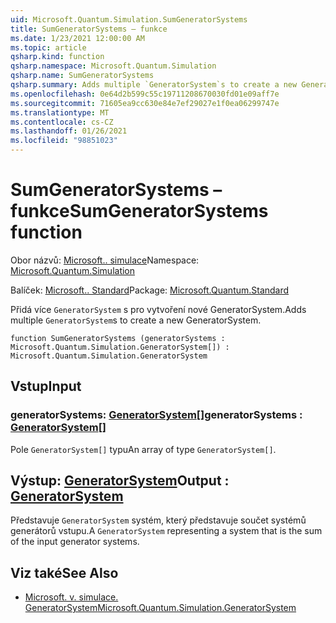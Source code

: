 ```yaml
---
uid: Microsoft.Quantum.Simulation.SumGeneratorSystems
title: SumGeneratorSystems – funkce
ms.date: 1/23/2021 12:00:00 AM
ms.topic: article
qsharp.kind: function
qsharp.namespace: Microsoft.Quantum.Simulation
qsharp.name: SumGeneratorSystems
qsharp.summary: Adds multiple `GeneratorSystem`s to create a new GeneratorSystem.
ms.openlocfilehash: 0e64d2b599c55c19711208670030fd01e09aff7e
ms.sourcegitcommit: 71605ea9cc630e84e7ef29027e1f0ea06299747e
ms.translationtype: MT
ms.contentlocale: cs-CZ
ms.lasthandoff: 01/26/2021
ms.locfileid: "98851023"
---
```

# <a name="sumgeneratorsystems-function"></a><span data-ttu-id="ceb27-102">SumGeneratorSystems – funkce</span><span class="sxs-lookup"><span data-stu-id="ceb27-102">SumGeneratorSystems function</span></span>

<span data-ttu-id="ceb27-103">Obor názvů: [Microsoft.. simulace](xref:Microsoft.Quantum.Simulation)</span><span class="sxs-lookup"><span data-stu-id="ceb27-103">Namespace: [Microsoft.Quantum.Simulation](xref:Microsoft.Quantum.Simulation)</span></span>

<span data-ttu-id="ceb27-104">Balíček: [Microsoft.. Standard](https://nuget.org/packages/Microsoft.Quantum.Standard)</span><span class="sxs-lookup"><span data-stu-id="ceb27-104">Package: [Microsoft.Quantum.Standard](https://nuget.org/packages/Microsoft.Quantum.Standard)</span></span>


<span data-ttu-id="ceb27-105">Přidá více `GeneratorSystem` s pro vytvoření nové GeneratorSystem.</span><span class="sxs-lookup"><span data-stu-id="ceb27-105">Adds multiple `GeneratorSystem`s to create a new GeneratorSystem.</span></span>

```qsharp
function SumGeneratorSystems (generatorSystems : Microsoft.Quantum.Simulation.GeneratorSystem[]) : Microsoft.Quantum.Simulation.GeneratorSystem
```


## <a name="input"></a><span data-ttu-id="ceb27-106">Vstup</span><span class="sxs-lookup"><span data-stu-id="ceb27-106">Input</span></span>

### <a name="generatorsystems--generatorsystem"></a><span data-ttu-id="ceb27-107">generatorSystems: [GeneratorSystem](xref:Microsoft.Quantum.Simulation.GeneratorSystem)[]</span><span class="sxs-lookup"><span data-stu-id="ceb27-107">generatorSystems : [GeneratorSystem](xref:Microsoft.Quantum.Simulation.GeneratorSystem)[]</span></span>

<span data-ttu-id="ceb27-108">Pole `GeneratorSystem[]` typu</span><span class="sxs-lookup"><span data-stu-id="ceb27-108">An array of type `GeneratorSystem[]`.</span></span>



## <a name="output--generatorsystem"></a><span data-ttu-id="ceb27-109">Výstup: [GeneratorSystem](xref:Microsoft.Quantum.Simulation.GeneratorSystem)</span><span class="sxs-lookup"><span data-stu-id="ceb27-109">Output : [GeneratorSystem](xref:Microsoft.Quantum.Simulation.GeneratorSystem)</span></span>

<span data-ttu-id="ceb27-110">Představuje `GeneratorSystem` systém, který představuje součet systémů generátorů vstupu.</span><span class="sxs-lookup"><span data-stu-id="ceb27-110">A `GeneratorSystem` representing a system that is the sum of the input generator systems.</span></span>

## <a name="see-also"></a><span data-ttu-id="ceb27-111">Viz také</span><span class="sxs-lookup"><span data-stu-id="ceb27-111">See Also</span></span>

- [<span data-ttu-id="ceb27-112">Microsoft. v. simulace. GeneratorSystem</span><span class="sxs-lookup"><span data-stu-id="ceb27-112">Microsoft.Quantum.Simulation.GeneratorSystem</span></span>](xref:Microsoft.Quantum.Simulation.GeneratorSystem)